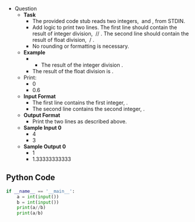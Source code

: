 - Question
	- **Task**  
		- The provided code stub reads two integers,  and , from STDIN.
		- Add logic to print two lines. The first line should contain the result of integer division,  // . The second line should contain the result of float division,  / .
		- No rounding or formatting is necessary.
	- **Example**  
		- - The result of the integer division .
		- The result of the float division is .
	- Print:
		- 0
		- 0.6
	- **Input Format**
		- The first line contains the first integer, .  
		- The second line contains the second integer, .
	- **Output Format**
		- Print the two lines as described above.
	- **Sample Input 0**
		- 4
		- 3
	- **Sample Output 0**
		- 1
		- 1.33333333333


## Python Code

```python
if __name__ == '__main__':
    a = int(input())
    b = int(input())
    print(a//b)
    print(a/b)
```